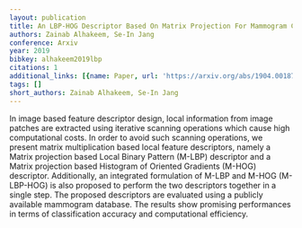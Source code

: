 ```yaml
---
layout: publication
title: An LBP-HOG Descriptor Based On Matrix Projection For Mammogram Classification
authors: Zainab Alhakeem, Se-In Jang
conference: Arxiv
year: 2019
bibkey: alhakeem2019lbp
citations: 1
additional_links: [{name: Paper, url: 'https://arxiv.org/abs/1904.00187'}]
tags: []
short_authors: Zainab Alhakeem, Se-In Jang
---
```

In image based feature descriptor design, local information from image
patches are extracted using iterative scanning operations which cause high
computational costs. In order to avoid such scanning operations, we present
matrix multiplication based local feature descriptors, namely a Matrix
projection based Local Binary Pattern (M-LBP) descriptor and a Matrix
projection based Histogram of Oriented Gradients (M-HOG) descriptor.
Additionally, an integrated formulation of M-LBP and M-HOG (M-LBP-HOG) is also
proposed to perform the two descriptors together in a single step. The proposed
descriptors are evaluated using a publicly available mammogram database. The
results show promising performances in terms of classification accuracy and
computational efficiency.